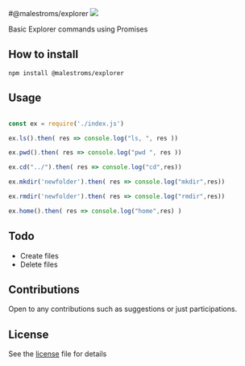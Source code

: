 #@malestroms/explorer [![](https://img.shields.io/npm/v/@malestroms/explorer.svg)](https://github.com/malestroms/explorer)

Basic Explorer commands using Promises 

## How to install 
```
npm install @malestroms/explorer 
```

## Usage 
```javascript

const ex = require('./index.js')

ex.ls().then( res => console.log("ls, ", res ))

ex.pwd().then( res => console.log("pwd ", res ))

ex.cd("../").then( res => console.log("cd",res))

ex.mkdir('newfolder').then( res => console.log("mkdir",res))

ex.rmdir('newfolder').then( res => console.log("rmdir",res))

ex.home().then( res => console.log("home",res) )

```
## Todo 
- Create files
- Delete files

## Contributions
Open to any contributions such as suggestions or just participations.

## License 
See the [license](https://github.com/malestroms/explorer/blob/master/LICENSE) file for details